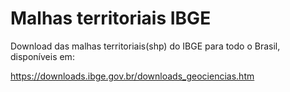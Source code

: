 # Malhas territoriais IBGE
Download das malhas territoriais(shp) do IBGE para todo o Brasil, disponíveis em:

https://downloads.ibge.gov.br/downloads_geociencias.htm
